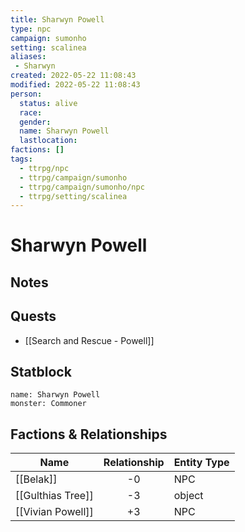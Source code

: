 ```yaml
---
title: Sharwyn Powell
type: npc
campaign: sumonho
setting: scalinea
aliases: 
 - Sharwyn
created: 2022-05-22 11:08:43
modified: 2022-05-22 11:08:43
person:
  status: alive
  race: 
  gender: 
  name: Sharwyn Powell
  lastlocation: 
factions: []
tags:
  - ttrpg/npc
  - ttrpg/campaign/sumonho
  - ttrpg/campaign/sumonho/npc
  - ttrpg/setting/scalinea
---
```


# Sharwyn Powell

## Notes


## Quests

- [[Search and Rescue - Powell]]

## Statblock

```statblock
name: Sharwyn Powell
monster: Commoner
```


## Factions & Relationships
| Name              | Relationship | Entity Type |
| ----------------- |:------------:| ----------- |
| [[Belak]]         |      -0      | NPC         |
| [[Gulthias Tree]] |      -3      | object      |
| [[Vivian Powell]] |      +3      | NPC         | 



